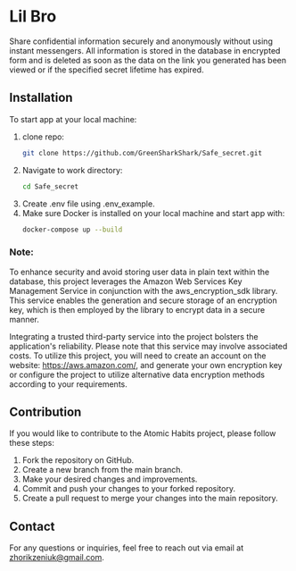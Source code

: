 # Lil Bro
Share confidential information securely and anonymously without using instant messengers.
All information is stored in the database in encrypted form and is deleted as soon as the data on the link you generated
has been viewed or if the specified secret lifetime has expired.

## Installation

To start app at your local machine:
1. clone repo:
    ```bash
    git clone https://github.com/GreenSharkShark/Safe_secret.git
   ```
2. Navigate to work directory:
    ```bash
    cd Safe_secret
   ```
3. Create .env file using .env_example.
4. Make sure Docker is installed on your local machine and start app with:
    ```bash
    docker-compose up --build
   ```

### Note:
To enhance security and avoid storing user data in plain text within the database, 
this project leverages the Amazon Web Services Key Management Service in conjunction 
with the aws_encryption_sdk library. This service enables the generation and secure 
storage of an encryption key, which is then employed by the library to encrypt 
data in a secure manner.

Integrating a trusted third-party service into the project bolsters the 
application's reliability. Please note that this service may involve associated 
costs. To utilize this project, you will need to create an account on the website: 
https://aws.amazon.com/, and generate your own encryption key or configure the 
project to utilize alternative data encryption methods according to your requirements.

## Contribution
If you would like to contribute to the Atomic Habits project, please follow these steps:

1. Fork the repository on GitHub.
2. Create a new branch from the main branch.
3. Make your desired changes and improvements.
4. Commit and push your changes to your forked repository.
5. Create a pull request to merge your changes into the main repository.

## Contact
For any questions or inquiries, feel free to reach out via email at zhorikzeniuk@gmail.com.